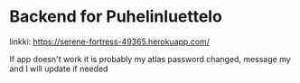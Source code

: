 # Backend for Puhelinluettelo
linkki: https://serene-fortress-49365.herokuapp.com/

If app doesn't work it is probably my atlas password changed, message my and I will update if needed
